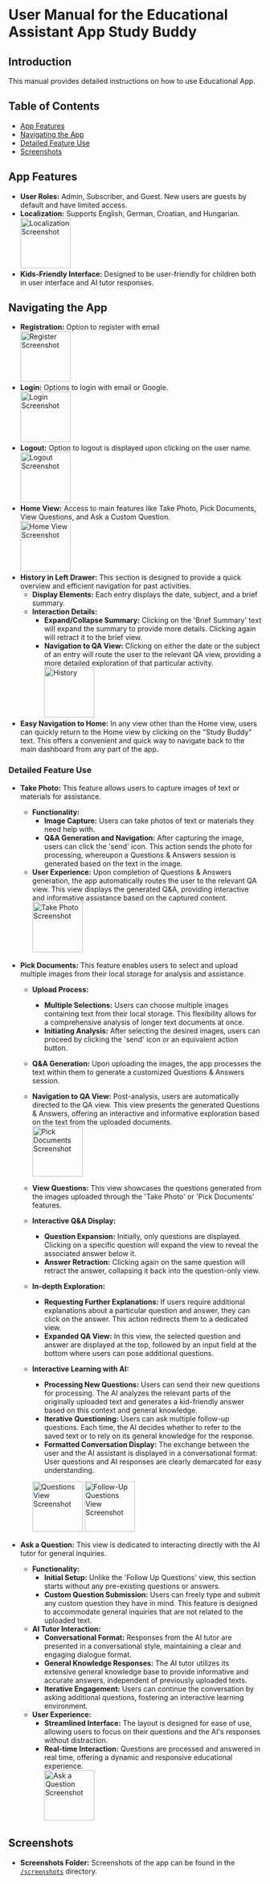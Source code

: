 # User Manual for the Educational Assistant App Study Buddy

## Introduction
This manual provides detailed instructions on how to use Educational App.

## Table of Contents
- [App Features](#app-features)
- [Navigating the App](#navigating-the-app)
- [Detailed Feature Use](#detailed-feature-use)
- [Screenshots](#screenshots)

## App Features
- **User Roles:** Admin, Subscriber, and Guest. New users are guests by default and have limited access.
- **Localization:** Supports English, German, Croatian, and Hungarian.<br> <a href="screenshots/localization.jpg"><img src="screenshots/localization.jpg" alt="Localization Screenshot" width="100"/></a>
- **Kids-Friendly Interface:** Designed to be user-friendly for children both in user interface and AI tutor responses.

## Navigating the App
- **Registration:** Option to register with email <br><a href="screenshots/register.jpg"><img src="screenshots/register.jpg" alt="Register Screenshot" width="100"/></a>
- **Login:** Options to login with email or Google. <br> <a href="screenshots/login.jpg"><img src="screenshots/login.jpg" alt="Login Screenshot" width="100"/></a>
- **Logout:** Option to logout is displayed upon clicking on the user name. <br> <a href="screenshots/logout.jpg"><img src="screenshots/logout.jpg" alt="Logout Screenshot" width="100"/></a>
- **Home View:** Access to main features like Take Photo, Pick Documents, View Questions, and Ask a Custom Question.<br> <a href="screenshots/home_view.jpg"><img src="screenshots/home_view.jpg" alt="Home View Screenshot" width="100"/></a>
- **History in Left Drawer:** This section is designed to provide a quick overview and efficient navigation for past activities.
  - **Display Elements:** Each entry displays the date, subject, and a brief summary.
  - **Interaction Details:**
    - **Expand/Collapse Summary:** Clicking on the 'Brief Summary' text will expand the summary to provide more details. Clicking again will retract it to the brief view.
    - **Navigation to QA View:** Clicking on either the date or the subject of an entry will route the user to the relevant QA view, providing a more detailed exploration of that particular activity.<br>
  <a href="screenshots/history.jpg"><img src="screenshots/history.jpg" alt="History" width="100"/></a>
- **Easy Navigation to Home:** In any view other than the Home view, users can quickly return to the Home view by clicking on the "Study Buddy" text. This offers a convenient and quick way to navigate back to the main dashboard from any part of the app.

### Detailed Feature Use
- **Take Photo:** This feature allows users to capture images of text or materials for assistance.
  - **Functionality:**
    - **Image Capture:** Users can take photos of text or materials they need help with.
    - **Q&A Generation and Navigation:** After capturing the image, users can click the 'send' icon. This action sends the photo for processing, whereupon a Questions & Answers session is generated based on the text in the image. 
  - **User Experience:** Upon completion of Questions & Answers generation, the app automatically routes the user to the relevant QA view. This view displays the generated Q&A, providing interactive and informative assistance based on the captured content.<br>
  <a href="screenshots/take_photo.jpg"><img src="screenshots/take_photo.jpg" alt="Take Photo Screenshot" width="100"/></a>

- **Pick Documents:** This feature enables users to select and upload multiple images from their local storage for analysis and assistance.
  - **Upload Process:**
    - **Multiple Selections:** Users can choose multiple images containing text from their local storage. This flexibility allows for a comprehensive analysis of longer text documents at once.
    - **Initiating Analysis:** After selecting the desired images, users can proceed by clicking the 'send' icon or an equivalent action button.
  - **Q&A Generation:** Upon uploading the images, the app processes the text within them to generate a customized Questions & Answers session.
  - **Navigation to QA View:** Post-analysis, users are automatically directed to the QA view. This view presents the generated Questions & Answers, offering an interactive and informative exploration based on the text from the uploaded documents. <br>
   <a href="screenshots/pick_documents.jpg"><img src="screenshots/pick_documents.jpg" alt="Pick Documents Screenshot" width="100"/></a>

  - **View Questions:** This view showcases the questions generated from the images uploaded through the 'Take Photo' or 'Pick Documents' features.
  - **Interactive Q&A Display:**
    - **Question Expansion:** Initially, only questions are displayed. Clicking on a specific question will expand the view to reveal the associated answer below it.
    - **Answer Retraction:** Clicking again on the same question will retract the answer, collapsing it back into the question-only view.
  - **In-depth Exploration:**
    - **Requesting Further Explanations:** If users require additional explanations about a particular question and answer, they can click on the answer. This action redirects them to a dedicated view.
    - **Expanded QA View:** In this view, the selected question and answer are displayed at the top, followed by an input field at the bottom where users can pose additional questions.
  - **Interactive Learning with AI:**
    - **Processing New Questions:** Users can send their new questions for processing. The AI analyzes the relevant parts of the originally uploaded text and generates a kid-friendly answer based on this context and general knowledge.
    - **Iterative Questioning:** Users can ask multiple follow-up questions. Each time, the AI decides whether to refer to the saved text or to rely on its general knowledge for the response.
    - **Formatted Conversation Display:** The exchange between the user and the AI assistant is displayed in a conversational format: User questions and AI responses are clearly demarcated for easy understanding.<br>
    <p float="left">
      <a href="screenshots/qa.jpg"><img src="screenshots/qa.jpg" alt="Questions View Screenshot" width="100"/></a> 
      <a href="screenshots/follow_up_questions.jpg"><img src="screenshots/follow_up_questions.jpg" alt="Follow-Up Questions View Screenshot" width="100"/></a>
    </p> 
- **Ask a Question:** This view is dedicated to interacting directly with the AI tutor for general inquiries.
  - **Functionality:**
    - **Initial Setup:** Unlike the 'Follow Up Questions' view, this section starts without any pre-existing questions or answers.
    - **Custom Question Submission:** Users can freely type and submit any custom question they have in mind. This feature is designed to accommodate general inquiries that are not related to the uploaded text.
  - **AI Tutor Interaction:**
    - **Conversational Format:** Responses from the AI tutor are presented in a conversational style, maintaining a clear and engaging dialogue format. 
    - **General Knowledge Responses:** The AI tutor utilizes its extensive general knowledge base to provide informative and accurate answers, independent of previously uploaded texts.
    - **Iterative Engagement:** Users can continue the conversation by asking additional questions, fostering an interactive learning environment.
  - **User Experience:**
    - **Streamlined Interface:** The layout is designed for ease of use, allowing users to focus on their questions and the AI's responses without distraction.
    - **Real-time Interaction:** Questions are processed and answered in real time, offering a dynamic and responsive educational experience.<br>
   <a href="screenshots/custom_questions.jpg"><img src="screenshots/custom_questions.jpg" alt="Ask a Question Screenshot" width="100"/></a>

## Screenshots
- **Screenshots Folder:** Screenshots of the app can be found in the [`/screenshots`](/screenshots) directory.






